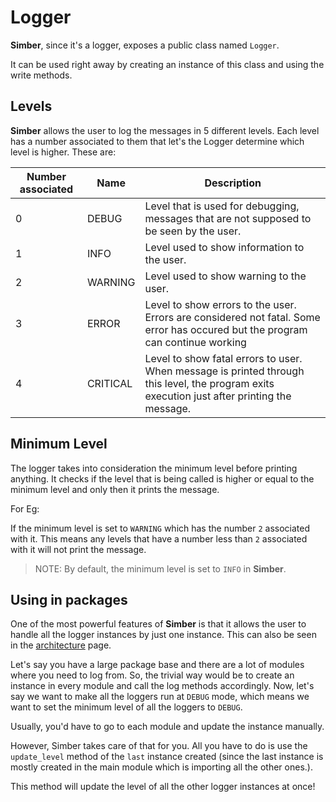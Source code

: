 # Logger

**Simber**, since it's a logger, exposes a public class named `Logger`.

It can be used right away by creating an instance of this class and using the write methods.

## Levels

**Simber** allows the user to log the messages in 5 different levels. Each level has a number associated to them that let's the Logger determine which level is higher. These are:

| Number associated | Name | Description |
| ----------------- | ---- | ----------- |
| 0 | DEBUG | Level that is used for debugging, messages that are not supposed to be seen by the user. |
| 1 | INFO | Level used to show information to the user. |
| 2 | WARNING | Level used to show warning to the user. |
| 3 | ERROR | Level to show errors to the user. Errors are considered not fatal. Some error has occured but the program can continue working |
| 4 | CRITICAL | Level to show fatal errors to user. When message is printed through this level, the program exits execution just after printing the message. |

## Minimum Level

The logger takes into consideration the minimum level before printing anything. It checks if the level that is being called is higher or equal to the minimum level and only then it prints the message.

For Eg:

If the minimum level is set to `WARNING` which has the number `2` associated with it. This means any levels that have a number less than `2` associated with it will not print the message.

>NOTE: By default, the minimum level is set to `INFO` in **Simber**.

## Using in packages

One of the most powerful features of **Simber** is that it allows the user to handle all the logger instances by just one instance. This can also be seen in the [architecture](/architecture) page.

Let's say you have a large package base and there are a lot of modules where you need to log from. So, the trivial way would be to create an instance in every module and call the log methods accordingly. Now, let's say we want to make all the loggers run at `DEBUG` mode, which means we want to set the minimum level of all the loggers to `DEBUG`.

Usually, you'd have to go to each module and update the instance manually.

However, Simber takes care of that for you. All you have to do is use the `update_level` method of the `last` instance created (since the last instance is mostly created in the main module which is importing all the other ones.).

This method will update the level of all the other logger instances at once!